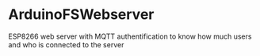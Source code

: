 # ArduinoFSWebserver
ESP8266 web server with MQTT authentification to know how much users and who is connected to the server
